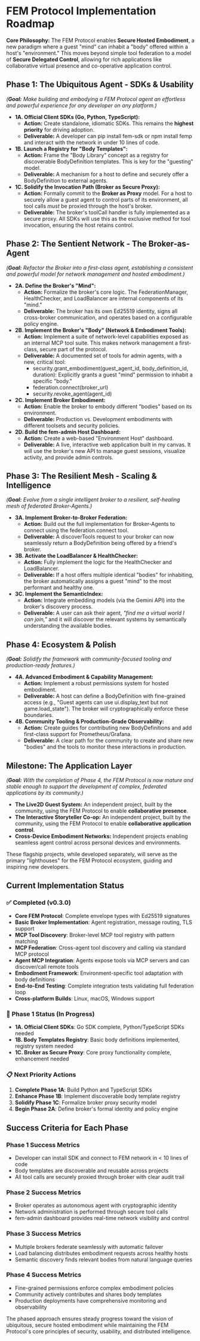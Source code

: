 # **FEM Protocol Implementation Roadmap**

**Core Philosophy:** The FEM Protocol enables **Secure Hosted Embodiment**, a new paradigm where a guest "mind" can inhabit a "body" offered within a host's "environment." This moves beyond simple tool federation to a model of **Secure Delegated Control**, allowing for rich applications like collaborative virtual presence and co-operative application control.

## **Phase 1: The Ubiquitous Agent - SDKs & Usability**

*(**Goal:** Make building and embodying a FEM Protocol agent an effortless and powerful experience for any developer on any platform.)*

* **1A. Official Client SDKs (Go, Python, TypeScript):**  
  * **Action:** Create standalone, idiomatic SDKs. This remains the **highest priority** for driving adoption.  
  * **Deliverable:** A developer can pip install fem-sdk or npm install femp and interact with the network in under 10 lines of code.  
* **1B. Launch a Registry for "Body Templates":**  
  * **Action:** Frame the "Body Library" concept as a registry for discoverable BodyDefinition templates. This is key for the "guesting" model.  
  * **Deliverable:** A mechanism for a host to define and securely offer a BodyDefinition to external agents.  
* **1C. Solidify the Invocation Path (Broker as Secure Proxy):**  
  * **Action:** Formally commit to the **Broker as Proxy** model. For a host to securely allow a guest agent to control parts of its environment, all tool calls *must* be proxied through the host's broker.  
  * **Deliverable:** The broker's toolCall handler is fully implemented as a secure proxy. All SDKs will use this as the exclusive method for tool invocation, ensuring the host retains control.

## **Phase 2: The Sentient Network - The Broker-as-Agent**

*(**Goal:** Refactor the Broker into a first-class agent, establishing a consistent and powerful model for network management and hosted embodiment.)*

* **2A. Define the Broker's "Mind":**  
  * **Action:** Formalize the broker's core logic. The FederationManager, HealthChecker, and LoadBalancer are internal components of its "mind."  
  * **Deliverable:** The broker has its own Ed25519 identity, signs all cross-broker communication, and operates based on a configurable policy engine.  
* **2B. Implement the Broker's "Body" (Network & Embodiment Tools):**  
  * **Action:** Implement a suite of network-level capabilities exposed as an internal MCP tool suite. This makes network management a first-class, secure part of the protocol.  
  * **Deliverable:** A documented set of tools for admin agents, with a new, critical tool:  
    * security.grant\_embodiment(guest\_agent\_id, body\_definition\_id, duration): Explicitly grants a guest "mind" permission to inhabit a specific "body."  
    * federation.connect(broker\_url)  
    * security.revoke\_agent(agent\_id)  
* **2C. Implement Broker Embodiment:**  
  * **Action:** Enable the broker to embody different "bodies" based on its environment.  
  * **Deliverable:** Production vs. Development embodiments with different toolsets and security policies.  
* **2D. Build the fem-admin Host Dashboard:**  
  * **Action:** Create a web-based "Environment Host" dashboard.  
  * **Deliverable:** A live, interactive web application built in my canvas. It will use the broker's new API to manage guest sessions, visualize activity, and provide admin controls.

## **Phase 3: The Resilient Mesh - Scaling & Intelligence**

*(**Goal:** Evolve from a single intelligent broker to a resilient, self-healing mesh of federated Broker-Agents.)*

* **3A. Implement Broker-to-Broker Federation:**  
  * **Action:** Build out the full implementation for Broker-Agents to connect using the federation.connect tool.  
  * **Deliverable:** A discoverTools request to your broker can now seamlessly return a BodyDefinition being offered by a friend's broker.  
* **3B. Activate the LoadBalancer & HealthChecker:**  
  * **Action:** Fully implement the logic for the HealthChecker and LoadBalancer.  
  * **Deliverable:** If a host offers multiple identical "bodies" for inhabiting, the broker automatically assigns a guest "mind" to the most performant and healthy one.  
* **3C. Implement the SemanticIndex:**  
  * **Action:** Integrate embedding models (via the Gemini API) into the broker's discovery process.  
  * **Deliverable:** A user can ask their agent, *"find me a virtual world I can join,"* and it will discover the relevant systems by semantically understanding the available bodies.

## **Phase 4: Ecosystem & Polish**

*(**Goal:** Solidify the framework with community-focused tooling and production-ready features.)*

* **4A. Advanced Embodiment & Capability Management:**  
  * **Action:** Implement a robust permissions system for hosted embodiment.  
  * **Deliverable:** A host can define a BodyDefinition with fine-grained access (e.g., "Guest agents can use ui.display\_text but not game.load\_state"). The broker will cryptographically enforce these boundaries.  
* **4B. Community Tooling & Production-Grade Observability:**  
  * **Action:** Create guides for contributing new BodyDefinitions and add first-class support for Prometheus/Grafana.  
  * **Deliverable:** A clear path for the community to create and share new "bodies" and the tools to monitor these interactions in production.

## **Milestone: The Application Layer**

*(**Goal:** With the completion of Phase 4, the FEM Protocol is now mature and stable enough to support the development of complex, federated applications by its community.)*

* **The Live2D Guest System:** An independent project, built by the community, using the FEM Protocol to enable **collaborative presence**.  
* **The Interactive Storyteller Co-op:** An independent project, built by the community, using the FEM Protocol to enable **collaborative application control**.
* **Cross-Device Embodiment Networks:** Independent projects enabling seamless agent control across personal devices and environments.

These flagship projects, while developed separately, will serve as the primary "lighthouses" for the FEM Protocol ecosystem, guiding and inspiring new developers.

## **Current Implementation Status**

### ✅ **Completed (v0.3.0)**
- **Core FEM Protocol**: Complete envelope types with Ed25519 signatures
- **Basic Broker Implementation**: Agent registration, message routing, TLS support
- **MCP Tool Discovery**: Broker-level MCP tool registry with pattern matching
- **MCP Federation**: Cross-agent tool discovery and calling via standard MCP protocol
- **Agent MCP Integration**: Agents expose tools via MCP servers and can discover/call remote tools
- **Embodiment Framework**: Environment-specific tool adaptation with body definitions
- **End-to-End Testing**: Complete integration tests validating full federation loop
- **Cross-platform Builds**: Linux, macOS, Windows support

### 🔄 **Phase 1 Status (In Progress)**
- **1A. Official Client SDKs**: Go SDK complete, Python/TypeScript SDKs needed
- **1B. Body Templates Registry**: Basic body definitions implemented, registry system needed
- **1C. Broker as Secure Proxy**: Core proxy functionality complete, enhancement needed

### 📋 **Next Priority Actions**
1. **Complete Phase 1A**: Build Python and TypeScript SDKs
2. **Enhance Phase 1B**: Implement discoverable body template registry
3. **Solidify Phase 1C**: Formalize broker proxy security model
4. **Begin Phase 2A**: Define broker's formal identity and policy engine

## **Success Criteria for Each Phase**

### **Phase 1 Success Metrics**
- Developer can install SDK and connect to FEM network in < 10 lines of code
- Body templates are discoverable and reusable across projects
- All tool calls are securely proxied through broker with clear audit trail

### **Phase 2 Success Metrics**  
- Broker operates as autonomous agent with cryptographic identity
- Network administration is performed through secure tool calls
- fem-admin dashboard provides real-time network visibility and control

### **Phase 3 Success Metrics**
- Multiple brokers federate seamlessly with automatic failover
- Load balancing distributes embodiment requests across healthy hosts
- Semantic discovery finds relevant bodies from natural language queries

### **Phase 4 Success Metrics**
- Fine-grained permissions enforce complex embodiment policies
- Community actively contributes and shares body templates
- Production deployments have comprehensive monitoring and observability

The phased approach ensures steady progress toward the vision of ubiquitous, secure hosted embodiment while maintaining the FEM Protocol's core principles of security, usability, and distributed intelligence.